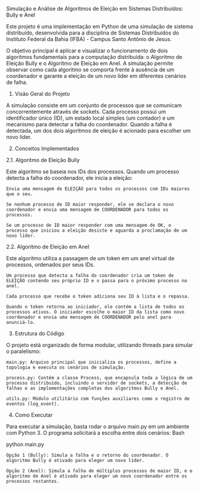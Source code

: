 Simulação e Análise de Algoritmos de Eleição em Sistemas Distribuídos: Bully e Anel

Este projeto é uma implementação em Python de uma simulação de sistema distribuído, desenvolvida para a disciplina de Sistemas Distribuídos do Instituto Federal da Bahia (IFBA) - Campus Santo Antônio de Jesus.

O objetivo principal é aplicar e visualizar o funcionamento de dois algoritmos fundamentais para a computação distribuída: o Algoritmo de Eleição Bully e o Algoritmo de Eleição em Anel. A simulação permite observar como cada algoritmo se comporta frente à ausência de um coordenador e garante a eleição de um novo líder em diferentes cenários de falha.

1. Visão Geral do Projeto

A simulação consiste em um conjunto de processos que se comunicam concorrentemente através de sockets. Cada processo possui um identificador único (ID), um estado local simples (um contador) e um mecanismo para detectar a falha do coordenador. Quando a falha é detectada, um dos dois algoritmos de eleição é acionado para escolher um novo líder.

2. Conceitos Implementados

2.1. Algoritmo de Eleição Bully

Este algoritmo se baseia nos IDs dos processos. Quando um processo detecta a falha do coordenador, ele inicia a eleição:

    Envia uma mensagem de ELEIÇÃO para todos os processos com IDs maiores que o seu.

    Se nenhum processo de ID maior responder, ele se declara o novo coordenador e envia uma mensagem de COORDENADOR para todos os processos.

    Se um processo de ID maior responder com uma mensagem de OK, o processo que iniciou a eleição desiste e aguarda a proclamação de um novo líder.

2.2. Algoritmo de Eleição em Anel

Este algoritmo utiliza a passagem de um token em um anel virtual de processos, ordenados por seus IDs.

    Um processo que detecta a falha do coordenador cria um token de ELEIÇÃO contendo seu próprio ID e o passa para o próximo processo no anel.

    Cada processo que recebe o token adiciona seu ID à lista e o repassa.

    Quando o token retorna ao iniciador, ele contém a lista de todos os processos ativos. O iniciador escolhe o maior ID da lista como novo coordenador e envia uma mensagem de COORDENADOR pelo anel para anunciá-lo.

3. Estrutura do Código

O projeto está organizado de forma modular, utilizando threads para simular o paralelismo:

    main.py: Arquivo principal que inicializa os processos, define a topologia e executa os cenários de simulação.

    process.py: Contém a classe Process, que encapsula toda a lógica de um processo distribuído, incluindo o servidor de sockets, a detecção de falhas e as implementações completas dos algoritmos Bully e Anel.

    utils.py: Módulo utilitário com funções auxiliares como o registro de eventos (log_event).

4. Como Executar

Para executar a simulação, basta rodar o arquivo main.py em um ambiente com Python 3. O programa solicitará a escolha entre dois cenários:
Bash

python main.py

    Opção 1 (Bully): Simula a falha e o retorno do coordenador. O algoritmo Bully é ativado para eleger um novo líder.

    Opção 2 (Anel): Simula a falha de múltiplos processos de maior ID, e o algoritmo de Anel é ativado para eleger um novo coordenador entre os processos restantes.
